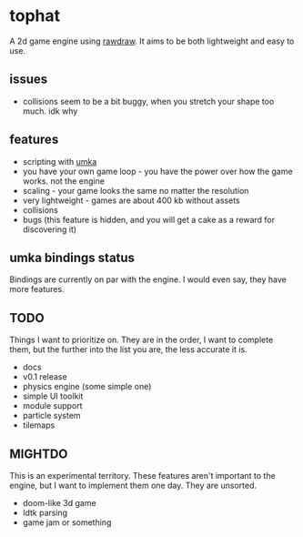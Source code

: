 # tophat
A 2d game engine using [rawdraw](https://github.com/cntools/rawdraw). It aims to be both lightweight and easy to use.

## issues

 - collisions seem to be a bit buggy, when you stretch your shape too much. idk why

## features

- scripting with [umka](https://github.com/vtereshkov/umka-lang)
- you have your own game loop - you have the power over how the game works. not the engine
- scaling - your game looks the same no matter the resolution
- very lightweight - games are about 400 kb without assets
- collisions
- bugs (this feature is hidden, and you will get a cake as a reward for discovering it)

## umka bindings status

Bindings are currently on par with the engine. I would even say, they have more features.

## TODO

Things I want to prioritize on. They are in the order, I want to complete them, but the further into the list you are, the less accurate it is.

- docs
- v0.1 release
- physics engine (some simple one)
- simple UI toolkit
- module support
- particle system
- tilemaps

## MIGHTDO

This is an experimental territory. These features aren't important to the engine, but I want to implement them one day. They are unsorted.

- doom-like 3d game
- ldtk parsing
- game jam or something

